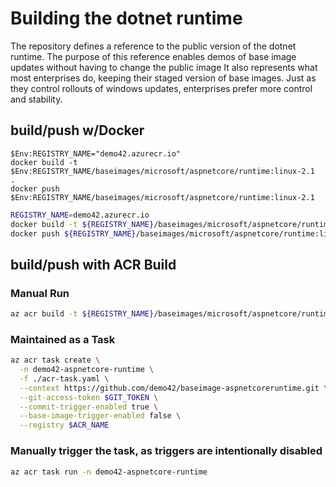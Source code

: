 # Building the dotnet runtime
The repository defines a reference to the public version of the dotnet runtime. 
The purpose of this reference enables demos of base image updates without having to change the public image
It also represents what most enterprises do, keeping their staged version of base images. Just as they control rollouts of windows updates, enterprises prefer more control and stability. 

## build/push w/Docker

```powsershell
$Env:REGISTRY_NAME="demo42.azurecr.io"
docker build -t $Env:REGISTRY_NAME/baseimages/microsoft/aspnetcore/runtime:linux-2.1  .
docker push $Env:REGISTRY_NAME/baseimages/microsoft/aspnetcore/runtime:linux-2.1
```
```sh
REGISTRY_NAME=demo42.azurecr.io
docker build -t ${REGISTRY_NAME}/baseimages/microsoft/aspnetcore/runtime:linux-2.1  .
docker push ${REGISTRY_NAME}/baseimages/microsoft/aspnetcore/runtime:linux-2.1
```

## build/push with ACR Build

### Manual Run
```sh
az acr build -t ${REGISTRY_NAME}/baseimages/microsoft/aspnetcore/runtime:linux-2.1  .
```

### Maintained as a Task
```sh
az acr task create \
  -n demo42-aspnetcore-runtime \
  -f ./acr-task.yaml \
  --context https://github.com/demo42/baseimage-aspnetcoreruntime.git \
  --git-access-token $GIT_TOKEN \
  --commit-trigger-enabled true \
  --base-image-trigger-enabled false \
  --registry $ACR_NAME
```

### Manually trigger the task, as triggers are intentionally disabled

```sh
az acr task run -n demo42-aspnetcore-runtime
```
